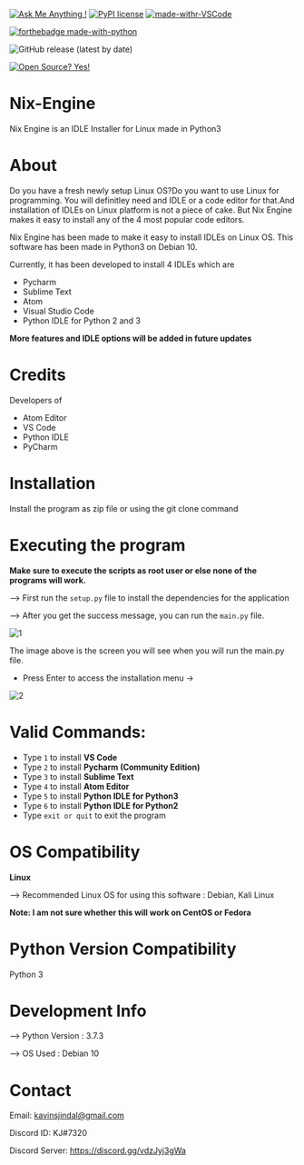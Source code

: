 [![Ask Me Anything !](https://img.shields.io/badge/Ask%20me-anything-1abc9c.svg)](https://GitHub.com/Naereen/ama)
[![PyPI license](https://img.shields.io/pypi/l/ansicolortags.svg)](https://pypi.python.org/pypi/ansicolortags/)
[![made-withr-VSCode](https://img.shields.io/badge/Made%20for-VSCode-1f425f.svg)](https://code.visualstudio.com/)

[![forthebadge made-with-python](http://ForTheBadge.com/images/badges/made-with-python.svg)](https://www.python.org/)

 ![GitHub release (latest by date)](https://img.shields.io/github/v/release/kavinjindal/Nix-Engine?style=for-the-badge)



[![Open Source? Yes!](https://badgen.net/badge/Open%20Source%20%3F/Yes%21/blue?icon=github)](https://github.com/Naereen/badges/)




# Nix-Engine
Nix Engine is an IDLE Installer for Linux made in Python3

# About

Do you have a fresh newly setup Linux OS?Do you want to use Linux for programming. You will definitley need and IDLE or a code editor for that.And installation of IDLEs on Linux platform is not a piece of cake. But Nix Engine makes it easy to install any of the 4 most popular code editors. 

Nix Engine has been made to make it easy to install IDLEs on Linux OS. This software has been made in Python3 on Debian 10. 

Currently, it has been developed to install 4 IDLEs which are

* Pycharm
* Sublime Text
* Atom
* Visual Studio Code
* Python IDLE for Python 2 and 3

**More features and IDLE options will be added in future updates**

# Credits

Developers of 
* Atom Editor
* VS Code
* Python IDLE
* PyCharm

# Installation

Install the program as zip file or using the git clone command

# Executing the program

**Make sure to execute the scripts as root user or else none of the programs will work.**

--> First run the `setup.py` file to install the dependencies for the application

--> After you get the success message, you can run the `main.py` file.

![1](https://user-images.githubusercontent.com/68228966/113501814-a648c100-9545-11eb-8446-5a060708353e.PNG)

The image above is the screen you will see when you will run the main.py file.

* Press Enter to access the installation menu ->

![2](https://user-images.githubusercontent.com/68228966/113501839-c9737080-9545-11eb-8f2b-293a3a855046.PNG)

# Valid Commands:

* Type `1` to install **VS Code**
* Type `2` to install **Pycharm (Community Edition)**
* Type `3` to install **Sublime Text**
* Type `4` to install **Atom Editor**
* Type `5` to install **Python IDLE for Python3**
* Type `6` to install **Python IDLE for Python2**
* Type `exit or quit` to exit the program

# OS Compatibility

**Linux**

--> Recommended Linux OS for using this software : Debian, Kali Linux

**Note: I am not sure whether this will work on CentOS or Fedora**

# Python Version Compatibility

Python 3

# Development Info

--> Python Version : 3.7.3

--> OS Used : Debian 10

# Contact

Email: kavinsjindal@gmail.com

Discord ID: KJ#7320

Discord Server: https://discord.gg/vdzJyj3gWa












